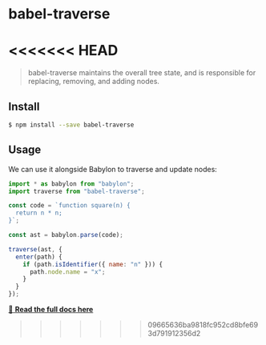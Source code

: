 # babel-traverse
<<<<<<< HEAD
=======

> babel-traverse maintains the overall tree state, and is responsible for replacing, removing, and adding nodes.

## Install

```sh
$ npm install --save babel-traverse
```

## Usage

We can use it alongside Babylon to traverse and update nodes:

```js
import * as babylon from "babylon";
import traverse from "babel-traverse";

const code = `function square(n) {
  return n * n;
}`;

const ast = babylon.parse(code);

traverse(ast, {
  enter(path) {
    if (path.isIdentifier({ name: "n" })) {
      path.node.name = "x";
    }
  }
});
```
[:book: **Read the full docs here**](https://github.com/thejameskyle/babel-handbook/blob/master/translations/en/plugin-handbook.md#babel-traverse)
>>>>>>> 09665636ba9818fc952cd8bfe693d791912356d2

